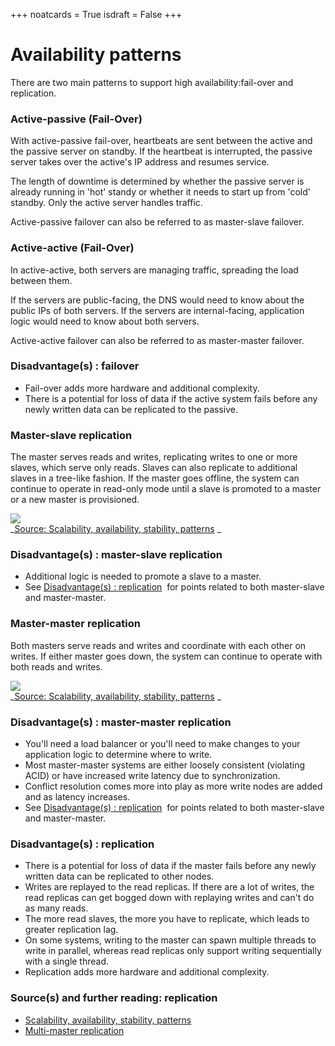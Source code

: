 +++
noatcards = True
isdraft = False
+++

# Availability patterns

There are two main patterns to support high availability:fail-over and replication.

### Active-passive (Fail-Over)

With active-passive fail-over, heartbeats are sent between the active and the passive server on standby. If the heartbeat is interrupted, the passive server takes over the active's IP address and resumes service.

The length of downtime is determined by whether the passive server is already running in 'hot' standy or whether it needs to start up from 'cold' standby. Only the active server handles traffic.

Active-passive failover can also be referred to as master-slave failover.

### Active-active (Fail-Over)

In active-active, both servers are managing traffic, spreading the load between them.

If the servers are public-facing, the DNS would need to know about the public IPs of both servers. If the servers are internal-facing, application logic would need to know about both servers.

Active-active failover can also be referred to as master-master failover.

### Disadvantage(s) : failover

- Fail-over adds more hardware and additional complexity.
- There is a potential for loss of data if the active system fails before any newly written data can be replicated to the passive.


### Master-slave replication

The master serves reads and writes, replicating writes to one or more slaves, which serve only reads. Slaves can also replicate to additional slaves in a tree-like fashion. If the master goes offline, the system can continue to operate in read-only mode until a slave is promoted to a master or a new master is provisioned.

[![](https://camo.githubusercontent.com/6a097809b9690236258747d969b1d3e0d93bb8ca/687474703a2f2f692e696d6775722e636f6d2f4339696f47746e2e706e67) ](https://camo.githubusercontent.com/6a097809b9690236258747d969b1d3e0d93bb8ca/687474703a2f2f692e696d6775722e636f6d2f4339696f47746e2e706e67)   
_[Source: Scalability, availability, stability, patterns](http://www.slideshare.net/jboner/scalability-availability-stability-patterns/) _

### Disadvantage(s) : master-slave replication

- Additional logic is needed to promote a slave to a master.
- See [Disadvantage(s) : replication](https://github.com/donnemartin/system-design-primer#disadvantages-replication)  for points related to both master-slave and master-master.

### Master-master replication

Both masters serve reads and writes and coordinate with each other on writes. If either master goes down, the system can continue to operate with both reads and writes.

[![](https://camo.githubusercontent.com/5862604b102ee97d85f86f89edda44bde85a5b7f/687474703a2f2f692e696d6775722e636f6d2f6b7241484c47672e706e67) ](https://camo.githubusercontent.com/5862604b102ee97d85f86f89edda44bde85a5b7f/687474703a2f2f692e696d6775722e636f6d2f6b7241484c47672e706e67)   
_[Source: Scalability, availability, stability, patterns](http://www.slideshare.net/jboner/scalability-availability-stability-patterns/) _

### Disadvantage(s) : master-master replication

- You'll need a load balancer or you'll need to make changes to your application logic to determine where to write.
- Most master-master systems are either loosely consistent (violating ACID) or have increased write latency due to synchronization.
- Conflict resolution comes more into play as more write nodes are added and as latency increases.
- See [Disadvantage(s) : replication](https://github.com/donnemartin/system-design-primer#disadvantages-replication)  for points related to both master-slave and master-master.

### Disadvantage(s) : replication

- There is a potential for loss of data if the master fails before any newly written data can be replicated to other nodes.
- Writes are replayed to the read replicas. If there are a lot of writes, the read replicas can get bogged down with replaying writes and can't do as many reads.
- The more read slaves, the more you have to replicate, which leads to greater replication lag.
- On some systems, writing to the master can spawn multiple threads to write in parallel, whereas read replicas only support writing sequentially with a single thread.
- Replication adds more hardware and additional complexity.

### Source(s) and further reading: replication

- [Scalability, availability, stability, patterns](http://www.slideshare.net/jboner/scalability-availability-stability-patterns/) 
- [Multi-master replication](https://en.wikipedia.org/wiki/Multi-master_replication) 